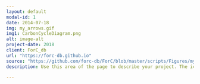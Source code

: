 ```yaml
---
layout: default
modal-id: 1
date: 2014-07-18
img: my_arrows.gif
img1: CarbonCycleDiagram.png
alt: image-alt
project-date: 2018
client: ForC_db
url: "https://forc-db.github.io"
source: "https://github.com/forc-db/ForC/blob/master/scripts/Figures/my.arrows.R"
description: Use this area of the page to describe your project. The icon above is part of a free icon set by <a href="https://sellfy.com/p/8Q9P/jV3VZ/">Flat Icons</a>. On their website, you can download their free set with 16 icons, or you can purchase the entire set with 146 icons for only $12!

---
```

